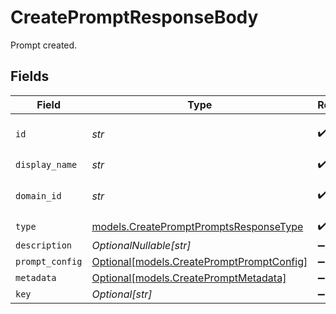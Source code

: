 # CreatePromptResponseBody

Prompt created.


## Fields

| Field                                                                                  | Type                                                                                   | Required                                                                               | Description                                                                            |
| -------------------------------------------------------------------------------------- | -------------------------------------------------------------------------------------- | -------------------------------------------------------------------------------------- | -------------------------------------------------------------------------------------- |
| `id`                                                                                   | *str*                                                                                  | :heavy_check_mark:                                                                     | The id of the resource                                                                 |
| `display_name`                                                                         | *str*                                                                                  | :heavy_check_mark:                                                                     | N/A                                                                                    |
| `domain_id`                                                                            | *str*                                                                                  | :heavy_check_mark:                                                                     | The id of the resource                                                                 |
| `type`                                                                                 | [models.CreatePromptPromptsResponseType](../models/createpromptpromptsresponsetype.md) | :heavy_check_mark:                                                                     | N/A                                                                                    |
| `description`                                                                          | *OptionalNullable[str]*                                                                | :heavy_minus_sign:                                                                     | N/A                                                                                    |
| `prompt_config`                                                                        | [Optional[models.CreatePromptPromptConfig]](../models/createpromptpromptconfig.md)     | :heavy_minus_sign:                                                                     | N/A                                                                                    |
| `metadata`                                                                             | [Optional[models.CreatePromptMetadata]](../models/createpromptmetadata.md)             | :heavy_minus_sign:                                                                     | N/A                                                                                    |
| `key`                                                                                  | *Optional[str]*                                                                        | :heavy_minus_sign:                                                                     | N/A                                                                                    |